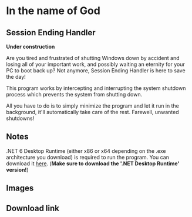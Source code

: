 # In the name of God
## Session Ending Handler
**Under construction**

Are you tired and frustrated of shutting Windows down by accident and losing all of your important work, and possibly waiting an eternity for your PC to boot back up? Not anymore, Session Ending Handler is here to save the day!

This program works by intercepting and interrupting the system shutdown process which prevents the system from shutting down.

All you have to do is to simply minimize the program and let it run in the background, it'll automatically take care of the rest. Farewell, unwanted shutdowns!

## Notes
.NET 6 Desktop Runtime (either x86 or x64 depending on the .exe architecture you download) is required to run the program. You can download it [here](https://dotnet.microsoft.com/en-us/download/dotnet/6.0). (**Make sure to download the '.NET Desktop Runtime' version!**)

## Images

## Download link
